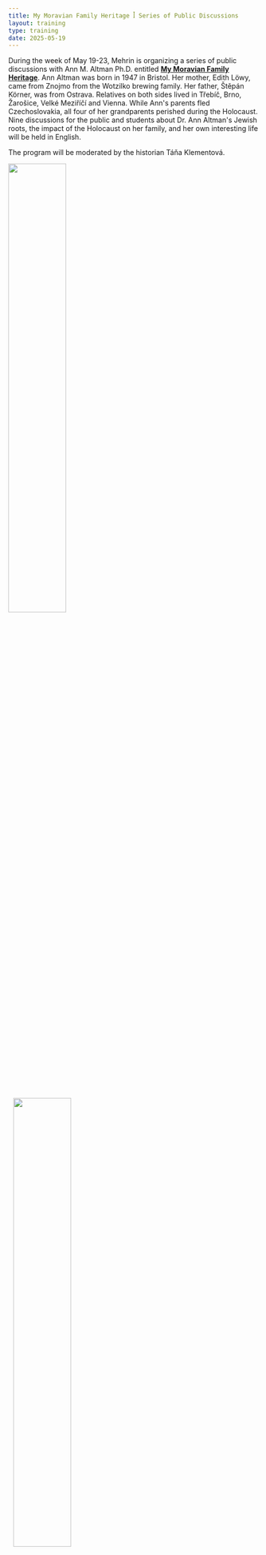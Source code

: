 ```yaml
---
title: My Moravian Family Heritage ꟾ Series of Public Discussions
layout: training
type: training
date: 2025-05-19
---
```


During the week of May 19-23, Mehrin is organizing a series of public discussions with Ann M. Altman Ph.D. entitled [**My Moravian Family Heritage**](https://malymehrin.cz/en/2025/05/11/me-moravske-rodinne-dedictvi/). Ann Altman was born in 1947 in Bristol. Her mother, Edith Löwy, came from Znojmo from the Wotzilko brewing family. Her father, Štěpán Körner, was from Ostrava. Relatives on both sides lived in Třebíč, Brno, Žarošice, Velké Meziříčí and Vienna. While Ann's parents fled Czechoslovakia, all four of her grandparents perished during the Holocaust. Nine discussions for the public and students about Dr. Ann Altman's Jewish roots, the impact of the Holocaust on her family, and her own interesting life will be held in English.

The program will be moderated by the historian Táňa Klementová.
<br/>
<p><img align="left" src="../../../images/news/my-moravian-family-heritage/1-en.png" width="48%" style="padding-right: 10px;"><img align="left" src="../../../images/news/my-moravian-family-heritage/2-en.png" width="48%" style="padding-left: 10px;"></p>




